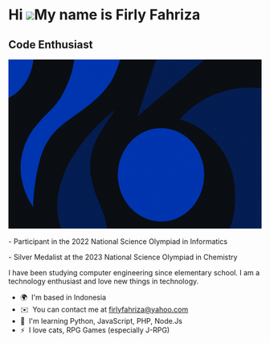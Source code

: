 Hi ![](https://user-images.githubusercontent.com/18350557/176309783-0785949b-9127-417c-8b55-ab5a4333674e.gif)My name is Firly Fahriza
=====================================================================================================================================

Code Enthusiast
-------------------
![Banner](https://github.com/firlyfahrizaa/firlyfahrizaa/blob/main/assets/banner.png?raw=true)

\- Participant in the 2022 National Science Olympiad in Informatics

\- Silver Medalist at the 2023 National Science Olympiad in Chemistry

I have been studying computer engineering since elementary school. I am a technology enthusiast and love new things in technology.

*   🌍  I'm based in Indonesia
*   ✉️  You can contact me at [firlyfahriza@yahoo.com](mailto:firlyfahriza@yahoo.com)
*   🧠  I'm learning Python, JavaScript, PHP, Node.Js
*   ⚡  I love cats, RPG Games (especially J-RPG)

